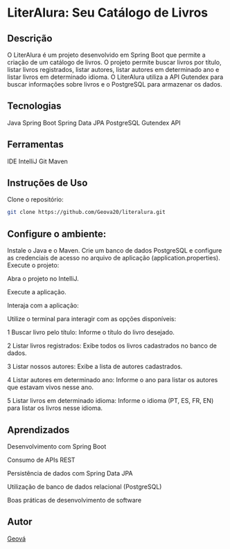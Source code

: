 
# LiterAlura: Seu Catálogo de Livros

## Descrição

O LiterAlura é um projeto desenvolvido em Spring Boot que permite a criação de um catálogo de livros. O projeto permite buscar livros por título, listar livros registrados, listar autores, listar autores em determinado ano e listar livros em determinado idioma. O LiterAlura utiliza a API Gutendex para buscar informações sobre livros e o PostgreSQL para armazenar os dados.

## Tecnologias

Java
Spring Boot
Spring Data JPA
PostgreSQL
Gutendex API

## Ferramentas

IDE IntelliJ
Git
Maven

## Instruções de Uso

Clone o repositório:

```bash 
git clone https://github.com/Geova20/literalura.git
``` 

## Configure o ambiente:

Instale o Java e o Maven.
Crie um banco de dados PostgreSQL e configure as credenciais de acesso no arquivo de aplicação (application.properties).
Execute o projeto:

Abra o projeto no IntelliJ.

Execute a aplicação.

Interaja com a aplicação:

Utilize o terminal para interagir com as opções disponíveis:

1 Buscar livro pelo título: Informe o título do livro desejado.

2 Listar livros registrados: Exibe todos os livros cadastrados no banco de dados.

3 Listar nossos autores: Exibe a lista de autores cadastrados.

4 Listar autores em determinado ano:
Informe o ano para listar os autores que estavam vivos nesse ano.

5 Listar livros em determinado idioma: Informe o idioma (PT, ES, FR, EN) para listar os livros nesse idioma.

## Aprendizados

Desenvolvimento com Spring Boot

Consumo de APIs REST

Persistência de dados com Spring Data JPA

Utilização de banco de dados relacional (PostgreSQL)

Boas práticas de desenvolvimento de software

## Autor
[Geová](https://linkedin.com/in/geová-junior-hermenegildo)
